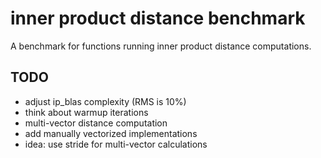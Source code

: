 # inner product distance benchmark

A benchmark for functions running inner product distance computations.

## TODO

- adjust ip_blas complexity (RMS is 10%)
- think about warmup iterations
- multi-vector distance computation
- add manually vectorized implementations
- idea: use stride for multi-vector calculations
